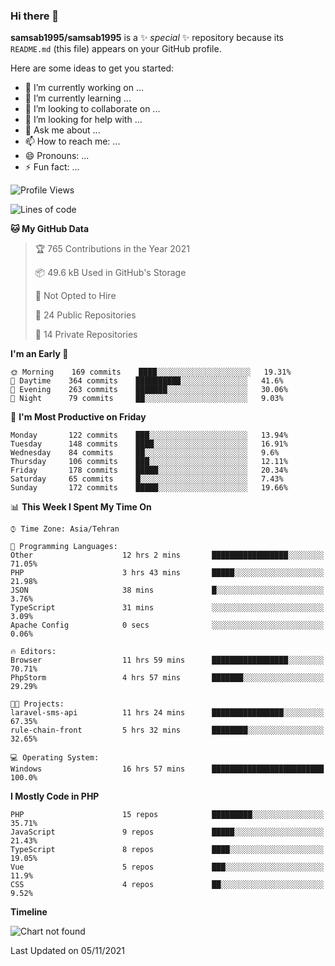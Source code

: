 ### Hi there 👋

**samsab1995/samsab1995** is a ✨ _special_ ✨ repository because its `README.md` (this file) appears on your GitHub profile.

Here are some ideas to get you started:

- 🔭 I’m currently working on ...
- 🌱 I’m currently learning ...
- 👯 I’m looking to collaborate on ...
- 🤔 I’m looking for help with ...
- 💬 Ask me about ...
- 📫 How to reach me: ...
- 😄 Pronouns: ...
- ⚡ Fun fact: ...

<!--START_SECTION:waka-->
![Profile Views](http://img.shields.io/badge/Profile%20Views-0-blue)

![Lines of code](https://img.shields.io/badge/From%20Hello%20World%20I%27ve%20Written-866854%20lines%20of%20code-blue)

**🐱 My GitHub Data** 

> 🏆 765 Contributions in the Year 2021
 > 
> 📦 49.6 kB Used in GitHub's Storage 
 > 
> 🚫 Not Opted to Hire
 > 
> 📜 24 Public Repositories 
 > 
> 🔑 14 Private Repositories  
 > 
**I'm an Early 🐤** 

```text
🌞 Morning    169 commits    ████░░░░░░░░░░░░░░░░░░░░░   19.31% 
🌆 Daytime    364 commits    ██████████░░░░░░░░░░░░░░░   41.6% 
🌃 Evening    263 commits    ███████░░░░░░░░░░░░░░░░░░   30.06% 
🌙 Night      79 commits     ██░░░░░░░░░░░░░░░░░░░░░░░   9.03%

```
📅 **I'm Most Productive on Friday** 

```text
Monday       122 commits    ███░░░░░░░░░░░░░░░░░░░░░░   13.94% 
Tuesday      148 commits    ████░░░░░░░░░░░░░░░░░░░░░   16.91% 
Wednesday    84 commits     ██░░░░░░░░░░░░░░░░░░░░░░░   9.6% 
Thursday     106 commits    ███░░░░░░░░░░░░░░░░░░░░░░   12.11% 
Friday       178 commits    █████░░░░░░░░░░░░░░░░░░░░   20.34% 
Saturday     65 commits     █░░░░░░░░░░░░░░░░░░░░░░░░   7.43% 
Sunday       172 commits    █████░░░░░░░░░░░░░░░░░░░░   19.66%

```


📊 **This Week I Spent My Time On** 

```text
⌚︎ Time Zone: Asia/Tehran

💬 Programming Languages: 
Other                    12 hrs 2 mins       █████████████████░░░░░░░░   71.05% 
PHP                      3 hrs 43 mins       █████░░░░░░░░░░░░░░░░░░░░   21.98% 
JSON                     38 mins             █░░░░░░░░░░░░░░░░░░░░░░░░   3.76% 
TypeScript               31 mins             ░░░░░░░░░░░░░░░░░░░░░░░░░   3.09% 
Apache Config            0 secs              ░░░░░░░░░░░░░░░░░░░░░░░░░   0.06%

🔥 Editors: 
Browser                  11 hrs 59 mins      █████████████████░░░░░░░░   70.71% 
PhpStorm                 4 hrs 57 mins       ███████░░░░░░░░░░░░░░░░░░   29.29%

🐱‍💻 Projects: 
laravel-sms-api          11 hrs 24 mins      ████████████████░░░░░░░░░   67.35% 
rule-chain-front         5 hrs 32 mins       ████████░░░░░░░░░░░░░░░░░   32.65%

💻 Operating System: 
Windows                  16 hrs 57 mins      █████████████████████████   100.0%

```

**I Mostly Code in PHP** 

```text
PHP                      15 repos            █████████░░░░░░░░░░░░░░░░   35.71% 
JavaScript               9 repos             █████░░░░░░░░░░░░░░░░░░░░   21.43% 
TypeScript               8 repos             ████░░░░░░░░░░░░░░░░░░░░░   19.05% 
Vue                      5 repos             ███░░░░░░░░░░░░░░░░░░░░░░   11.9% 
CSS                      4 repos             ██░░░░░░░░░░░░░░░░░░░░░░░   9.52%

```


**Timeline**

![Chart not found](https://raw.githubusercontent.com/samsab1995/samsab1995/main/charts/bar_graph.png) 


 Last Updated on 05/11/2021
<!--END_SECTION:waka-->
